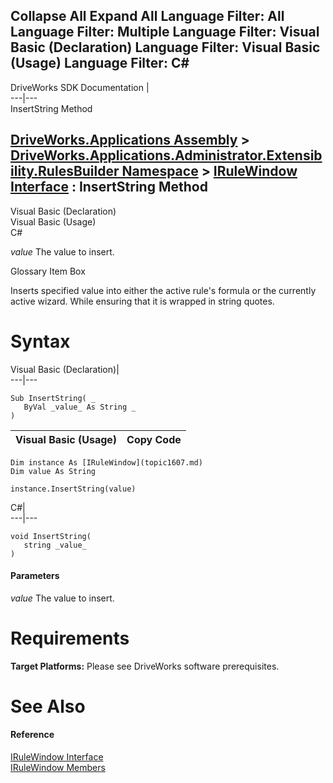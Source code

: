 Collapse All Expand All Language Filter: All  Language Filter: Multiple  Language Filter: Visual Basic (Declaration) Language Filter: Visual Basic (Usage) Language Filter: C#  
---  
DriveWorks SDK Documentation  |   
---|---  
InsertString Method   
  
[DriveWorks.Applications Assembly](topic13.md) > [DriveWorks.Applications.Administrator.Extensibility.RulesBuilder Namespace](topic1581.md) > [IRuleWindow Interface](topic1607.md) : InsertString Method  
---  
  
Visual Basic (Declaration)    
Visual Basic (Usage)    
C# 

_value_
    The value to insert.

Glossary Item Box

Inserts specified value into either the active rule's formula or the currently active wizard. While ensuring that it is wrapped in string quotes. 

# Syntax

Visual Basic (Declaration)|   
---|---  
      
    
    Sub InsertString( _
       ByVal _value_ As String _
    )   
  
Visual Basic (Usage)| Copy Code  
---|---  
      
    
    Dim instance As [IRuleWindow](topic1607.md)
    Dim value As String
     
    instance.InsertString(value)  
  
C#|   
---|---  
      
    
    void InsertString( 
       string _value_
    )  
  
#### Parameters

 _value_
    The value to insert.

# Requirements

**Target Platforms:** Please see DriveWorks software prerequisites.

# See Also

#### Reference

[IRuleWindow Interface](topic1607.md)   
[IRuleWindow Members](topic1608.md)


